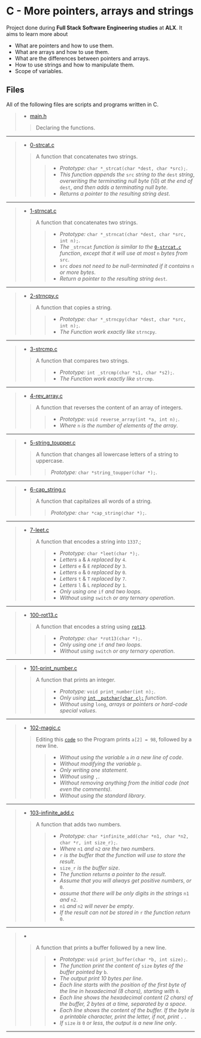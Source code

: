 # C - More pointers, arrays and strings

Project done during **Full Stack Software Engineering studies** at **ALX**. It aims to learn more about

* What are pointers and how to use them.
* What are arrays and how to use them.
* What are the differences between pointers and arrays.
* How to use strings and how to manipulate them.
* Scope of variables.

## Files

All of the following files are scripts and programs written in C.

> * [main.h](https://github.com/Moh-A-Mahdi/alx-low_level_programming/blob/master/0x06-pointers_arrays_strings/main.h)
>
>> Declaring the functions.
------------------

> * [0-strcat.c](https://github.com/Moh-A-Mahdi/alx-low_level_programming/blob/master/0x06-pointers_arrays_strings/0-strcat.c)
>
>> A function that concatenates two strings.
>>>
>>> * _Prototype:_ `char *_strcat(char *dest, char *src);`.
>>> * _This function appends the_ `src` _string to the_ `dest` _string_, _overwriting the terminating null byte_ (\0) _at the end of_ `dest`, _and then adds a terminating null byte_.
>>> * _Returns a pointer to the resulting string dest_.

------------------

> * [1-strncat.c](https://github.com/Moh-A-Mahdi/alx-low_level_programming/blob/master/0x06-pointers_arrays_strings/1-strncat.c)
>
>> A function that concatenates two strings.
>>>
>>> * _Prototype:_ `char *_strncat(char *dest, char *src, int n);`.
>>> * _The_ `_strncat` _function is similar to the_ [`0-strcat.c`](https://github.com/Moh-A-Mahdi/alx-low_level_programming/blob/master/0x06-pointers_arrays_strings/0-strcat.c) _function_, _except that it will use at most_ `n` _bytes from_ `src`.
>>> * `src` _does not need to be null-terminated if it contains_ `n` _or more bytes_.
>>> * _Return a pointer to the resulting string_ `dest`.

------------------

> * [2-strncpy.c](https://github.com/Moh-A-Mahdi/alx-low_level_programming/blob/master/0x06-pointers_arrays_strings/2-strncpy.c)
>
>> A function that copies a string.
>>>
>>> * _Prototype:_ `char *_strncpy(char *dest, char *src, int n);`.
>>> * _The Function work exactly like_ `strncpy`.

------------------

> * [3-strcmp.c](https://github.com/Moh-A-Mahdi/alx-low_level_programming/blob/master/0x06-pointers_arrays_strings/3-strcmp.c)
>
>> A function that compares two strings.
>>>
>>> * _Prototype:_ `int _strcmp(char *s1, char *s2);`.
>>> * _The Function work exactly like_ `strcmp`.

------------------

> * [4-rev_array.c](https://github.com/Moh-A-Mahdi/alx-low_level_programming/blob/master/0x06-pointers_arrays_strings/4-rev_array.c)
>
>> A function that reverses the content of an array of integers.
>>>
>>> * _Prototype:_ `void reverse_array(int *a, int n);`.
>>> * _Where_ `n` _is the number of elements of the array_.

------------------

> * [5-string_toupper.c](https://github.com/Moh-A-Mahdi/alx-low_level_programming/blob/master/0x06-pointers_arrays_strings/5-string_toupper.c)
>
>> A function that changes all lowercase letters of a string to uppercase.
>>> _Prototype:_ `char *string_toupper(char *);`.

------------------

> * [6-cap_string.c](https://github.com/Moh-A-Mahdi/alx-low_level_programming/blob/master/0x06-pointers_arrays_strings/6-cap_string.c)
>
>> A function that capitalizes all words of a string.
>>> _Prototype:_ `char *cap_string(char *);`.
------------------

> * [7-leet.c](https://github.com/Moh-A-Mahdi/alx-low_level_programming/blob/master/0x06-pointers_arrays_strings/7-leet.c)
>
>> A function that encodes a string into `1337`.;
>>>
>>> * _Prototype:_ `char *leet(char *);`.
>>> * _Letters_ `a` & `A` _replaced by_ `4`.
>>> * _Letters_ `e` & `E` _replaced by_ `3`.
>>> * _Letters_ `o` & `O` _replaced by_ `0`.
>>> * _Letters_ `t` & `T` _replaced by_ `7`.
>>> * _Letters_ `l` & `L` _replaced by_ `1`.
>>> * _Only using one_ `if` _and two loops_.
>>> * _Without using_ `switch` _or any ternary operation_.

------------------

> * [100-rot13.c](https://github.com/Moh-A-Mahdi/alx-low_level_programming/blob/master/0x06-pointers_arrays_strings/100-rot13.c)
>
>> A function that encodes a string using [`rot13`](https://en.wikipedia.org/wiki/ROT13).
>>>
>>> * _Prototype:_ `char *rot13(char *);`.
>>> * _Only using one_ `if` _and two loops_.
>>> * _Without using_ `switch` _or any ternary operation_.

------------------

> * [101-print_number.c](https://github.com/Moh-A-Mahdi/alx-low_level_programming/blob/master/0x06-pointers_arrays_strings/101-print_number.c)
>
>> A function that prints an integer.
>>>
>>> * _Prototype:_ `void print_number(int n);`.
>>> * _Only using_ [`int _putchar(char c);`](https://github.com/holbertonschool/_putchar.c/blob/master/_putchar.c) _function_.
>>> * _Without using_ `long`, _arrays or pointers or hard-code special values_.

------------------

> * [102-magic.c](https://github.com/Moh-A-Mahdi/alx-low_level_programming/blob/master/0x06-pointers_arrays_strings/102-magic.c)
>
>> Editing this [`code`](https://github.com/holbertonschool/make_magic_happen/blob/master/magic.c) so the Program prints `a[2] = 98`, followed by a new line.
>>>
>>> * _Without using the variable_ `a` _in a new line of code_.
>>> * _Without modifying the variable_ `p`.
>>> * _Only writing one statement_.
>>> * _Without using_ `,`.
>>> * _Without removing anything from the initial code (not even the comments)_.
>>> * _Without using the standard library_.

------------------

> * [103-infinite_add.c](https://github.com/Moh-A-Mahdi/alx-low_level_programming/blob/master/0x06-pointers_arrays_strings/103-infinite_add.c)
>
>> A function that adds two numbers.
>>>
>>> * _Prototype:_ `char *infinite_add(char *n1, char *n2, char *r, int size_r);`.
>>> * _Where_ `n1` _and_ `n2` _are the two numbers_.
>>> * `r` _is the buffer that the function will use to store the result_.
>>> * `size_r` _is the buffer size_.
>>> * _The function returns a pointer to the result_.
>>> * _Assume that you will always get positive numbers_, _or_ `0`.
>>> * _assume that there will be only digits in the strings_ `n1` _and_ `n2`.
>>> * `n1` _and_ `n2` _will never be empty_.
>>> * _If the result can not be stored in_ `r` _the function return_ `0`.

------------------

> * [](https://github.com/Moh-A-Mahdi/alx-low_level_programming/blob/master/0x06-pointers_arrays_strings/)
>
>> A function that prints a buffer followed by a new line.
>>>
>>> * _Prototype:_ `void print_buffer(char *b, int size);`.
>>> * _The function print the content of_ `size` _bytes of the buffer pointed by_ `b`.
>>> * _The output print 10 bytes per line_.
>>> * _Each line starts with the position of the first byte of the line in hexadecimal (8 chars), starting with_ `0`.
>>> * _Each line shows the hexadecimal content (2 chars) of the buffer, 2 bytes at a time, separated by a space_.
>>> * _Each line shows the content of the buffer. If the byte is a printable character, print the letter, if not, print_ `.` .
>>> * _If_ `size` _is_ `0` _or less_, _the output is a new line only_.

------------------
